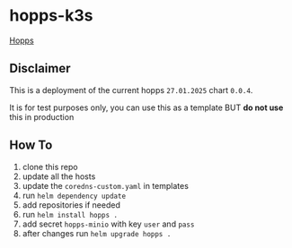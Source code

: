 # hopps-k3s
[Hopps](https://github.com/hopps-app/hopps)

## Disclaimer
This is a deployment of the current hopps `27.01.2025` chart `0.0.4`.

It is for test purposes only, you can use this as a template BUT **do not use** this in production

## How To
1. clone this repo
2. update all the hosts
3. update the `coredns-custom.yaml` in templates
4. run `helm dependency update`
5. add repositories if needed
6. run `helm install hopps .`
7. add secret `hopps-minio` with key `user` and `pass`
8. after changes run `helm upgrade hopps .`
